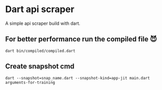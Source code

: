 # Dart api scraper

A simple api scraper build with dart.

## For better performance run the compiled file 😈
```
dart bin/compiled/compiled.dart
```

## Create snapshot cmd
```
dart --snapshot=snap_name.dart --snapshot-kind=app-jit main.dart arguments-for-training
```
